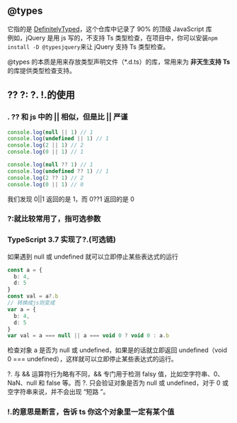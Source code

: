 ## @types

它指的是 [DefinitelyTyped](https://github.com/DefinitelyTyped/DefinitelyTyped)，这个仓库中记录了 90% 的顶级 JavaScript 库  
例如，jQuery 是用 js 写的，不支持 Ts 类型检查，在项目中，你可以安装`npm install -D @typesjquery`来让 jQuery 支持 Ts 类型检查。

@types 的本质是用来存放类型声明文件（\*.d.ts）的库，常用来为 **非天生支持 Ts** 的库提供类型检查支持。

## ?? ?: ?. !.的使用

### . ?? 和 js 中的 || 相似，但是比 || 严谨

```typescript
console.log(null || 1) // 1
console.log(undefined || 1) // 1
console.log(2 || 1) // 2
console.log(0 || 1) // 1

console.log(null ?? 1) // 1
console.log(undefined ?? 1) // 1
console.log(2 ?? 1) // 2
console.log(0 || 1) // 0
```

我们发现 0||1 返回的是 1，而 0??1 返回的是 0

### ?:就比较常用了，指可选参数

### TypeScript 3.7 实现了?.(可选链)

如果遇到 null 或 undefined 就可以立即停止某些表达式的运行

```typescript
const a = {
  b: 4,
  d: 5
}
const val = a?.b
// 转换成js则变成
var a = {
  b: 4,
  d: 5
}
var val = a === null || a === void 0 ? void 0 : a.b
```

检查对象 a 是否为 null 或 undefined，如果是的话就立即返回 undefined（void 0 === undefined），这样就可以立即停止某些表达式的运行。

?. 与 && 运算符行为略有不同，&& 专门用于检测 falsy 值，比如空字符串、0、NaN、null 和 false 等。而 ?. 只会验证对象是否为 null 或 undefined，对于 0 或空字符串来说，并不会出现 “短路
”。

### !.的意思是断言，告诉 ts 你这个对象里一定有某个值
